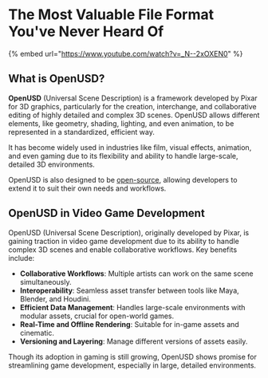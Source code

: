# The Most Valuable File Format You've Never Heard Of
{% embed url="https://www.youtube.com/watch?v=_N--2xOXEN0" %}

## What is OpenUSD?
**OpenUSD** (Universal Scene Description) is a framework developed by Pixar for 3D graphics, particularly for the creation, interchange, and collaborative editing of highly detailed and complex 3D scenes. OpenUSD allows different elements, like geometry, shading, lighting, and even animation, to be represented in a standardized, efficient way.

It has become widely used in industries like film, visual effects, animation, and even gaming due to its flexibility and ability to handle large-scale, detailed 3D environments.

OpenUSD is also designed to be [open-source](https://github.com/PixarAnimationStudios/OpenUSD), allowing developers to extend it to suit their own needs and workflows.

## OpenUSD in Video Game Development
OpenUSD (Universal Scene Description), originally developed by Pixar, is gaining traction in video game development due to its ability to handle complex 3D scenes and enable collaborative workflows. Key benefits include:

- **Collaborative Workflows**: Multiple artists can work on the same scene simultaneously. 
- **Interoperability**: Seamless asset transfer between tools like Maya, Blender, and Houdini. 
- **Efficient Data Management**: Handles large-scale environments with modular assets, crucial for open-world games. 
- **Real-Time and Offline Rendering**: Suitable for in-game assets and cinematic. 
- **Versioning and Layering**: Manage different versions of assets easily.

Though its adoption in gaming is still growing, OpenUSD shows promise for streamlining game development, especially in large, detailed environments.